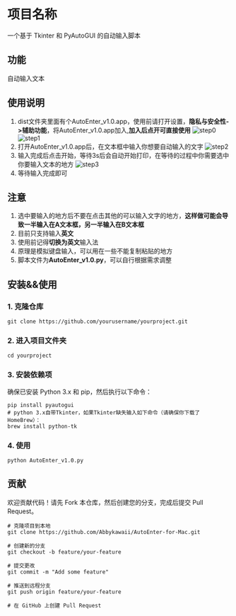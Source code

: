 # 项目名称  
一个基于 Tkinter 和 PyAutoGUI 的自动输入脚本  

## 功能  
自动输入文本  

## 使用说明  
1. dist文件夹里面有个AutoEnter_v1.0.app，使用前请打开设置，**隐私与安全性->辅助功能**，将AutoEnter_v1.0.app加入,**加入后点开可直接使用**
![step0](images/step0.png)
![step1](images/step1.png)
2. 打开AutoEnter_v1.0.app后，在文本框中输入你想要自动输入的文字
![step2](images/step2.png)
3. 输入完成后点击开始，等待3s后会自动开始打印，在等待的过程中你需要选中你要输入文本的地方
![step3](images/step3.png)
4. 等待输入完成即可  

## 注意
1. 选中要输入的地方后不要在点击其他的可以输入文字的地方，**这样做可能会导致一半输入在A文本框，另一半输入在B文本框**
2. 目前只支持输入**英文**
3. 使用前记得**切换为英文**输入法
4. 原理是模拟键盘输入，可以用在一些不能复制粘贴的地方
5. 脚本文件为**AutoEnter_v1.0.py**，可以自行根据需求调整

## 安装&&使用  
### 1. 克隆仓库
```angular2html
git clone https://github.com/yourusername/yourproject.git
```
### 2. 进入项目文件夹
```angular2html
cd yourproject
```
### 3. 安装依赖项
确保已安装 Python 3.x 和 pip，然后执行以下命令：
```angular2html
pip install pyautogui
# python 3.x自带Tkinter，如果Tkinter缺失输入如下命令（请确保你下载了HomeBrew）：
brew install python-tk
```
### 4. 使用
```angular2html
python AutoEnter_v1.0.py
```
## 贡献  
欢迎贡献代码！请先 Fork 本仓库，然后创建您的分支，完成后提交 Pull Request。
```angular2html
# 克隆项目到本地
git clone https://github.com/Abbykawaii/AutoEnter-for-Mac.git

# 创建新的分支
git checkout -b feature/your-feature

# 提交更改
git commit -m "Add some feature"

# 推送到远程分支
git push origin feature/your-feature

# 在 GitHub 上创建 Pull Request
```